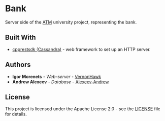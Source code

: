 # Bank
Server side of the [ATM](https://github.com/Kitske/ATM) university project, representing the bank.

## Built With

- [cpprestsdk (Cassandra)](https://github.com/Microsoft/cpprestsdk) - web framework to set up an HTTP server.

## Authors

- **Igor Morenets** - *Web-server* - [VernonHawk](https://github.com/VernonHawk)
- **Andrew Alexeev** - *Database* - [Alexeev-Andrew](https://github.com/Alexeev-Andrew)

## License

This project is licensed under the Apache License 2.0 - see the [LICENSE](LICENSE) file for details.
